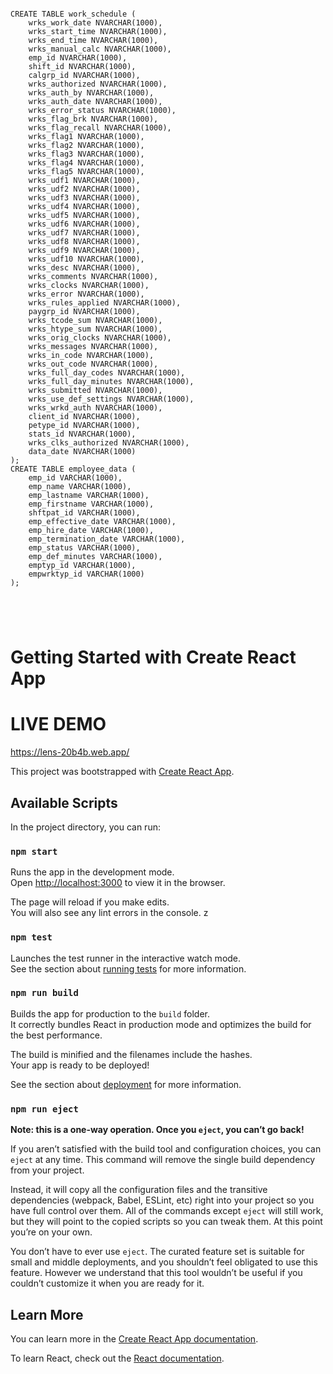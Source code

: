 ```

CREATE TABLE work_schedule (
    wrks_work_date NVARCHAR(1000),
    wrks_start_time NVARCHAR(1000),
    wrks_end_time NVARCHAR(1000),
    wrks_manual_calc NVARCHAR(1000),
    emp_id NVARCHAR(1000),
    shift_id NVARCHAR(1000),
    calgrp_id NVARCHAR(1000),
    wrks_authorized NVARCHAR(1000),
    wrks_auth_by NVARCHAR(1000),
    wrks_auth_date NVARCHAR(1000),
    wrks_error_status NVARCHAR(1000),
    wrks_flag_brk NVARCHAR(1000),
    wrks_flag_recall NVARCHAR(1000),
    wrks_flag1 NVARCHAR(1000),
    wrks_flag2 NVARCHAR(1000),
    wrks_flag3 NVARCHAR(1000),
    wrks_flag4 NVARCHAR(1000),
    wrks_flag5 NVARCHAR(1000),
    wrks_udf1 NVARCHAR(1000),
    wrks_udf2 NVARCHAR(1000),
    wrks_udf3 NVARCHAR(1000),
    wrks_udf4 NVARCHAR(1000),
    wrks_udf5 NVARCHAR(1000),
    wrks_udf6 NVARCHAR(1000),
    wrks_udf7 NVARCHAR(1000),
    wrks_udf8 NVARCHAR(1000),
    wrks_udf9 NVARCHAR(1000),
    wrks_udf10 NVARCHAR(1000),
    wrks_desc NVARCHAR(1000),
    wrks_comments NVARCHAR(1000),
    wrks_clocks NVARCHAR(1000),
    wrks_error NVARCHAR(1000),
    wrks_rules_applied NVARCHAR(1000),
    paygrp_id NVARCHAR(1000),
    wrks_tcode_sum NVARCHAR(1000),
    wrks_htype_sum NVARCHAR(1000),
    wrks_orig_clocks NVARCHAR(1000),
    wrks_messages NVARCHAR(1000),
    wrks_in_code NVARCHAR(1000),
    wrks_out_code NVARCHAR(1000),
    wrks_full_day_codes NVARCHAR(1000),
    wrks_full_day_minutes NVARCHAR(1000),
    wrks_submitted NVARCHAR(1000),
    wrks_use_def_settings NVARCHAR(1000),
    wrks_wrkd_auth NVARCHAR(1000),
    client_id NVARCHAR(1000),
    petype_id NVARCHAR(1000),
    stats_id NVARCHAR(1000),
    wrks_clks_authorized NVARCHAR(1000),
    data_date NVARCHAR(1000)
);
CREATE TABLE employee_data (
    emp_id VARCHAR(1000),
    emp_name VARCHAR(1000),
    emp_lastname VARCHAR(1000),
    emp_firstname VARCHAR(1000),
    shftpat_id VARCHAR(1000),
    emp_effective_date VARCHAR(1000),
    emp_hire_date VARCHAR(1000),
    emp_termination_date VARCHAR(1000),
    emp_status VARCHAR(1000),
    emp_def_minutes VARCHAR(1000),
    emptyp_id VARCHAR(1000),
    empwrktyp_id VARCHAR(1000)
);





```


# Getting Started with Create React App

# LIVE DEMO
https://lens-20b4b.web.app/

This project was bootstrapped with [Create React App](https://github.com/facebook/create-react-app).

## Available Scripts

In the project directory, you can run:

### `npm start`

Runs the app in the development mode.\
Open [http://localhost:3000](http://localhost:3000) to view it in the browser.

The page will reload if you make edits.\
You will also see any lint errors in the console.
z
### `npm test`

Launches the test runner in the interactive watch mode.\
See the section about [running tests](https://facebook.github.io/create-react-app/docs/running-tests) for more information.

### `npm run build`

Builds the app for production to the `build` folder.\
It correctly bundles React in production mode and optimizes the build for the best performance.

The build is minified and the filenames include the hashes.\
Your app is ready to be deployed!

See the section about [deployment](https://facebook.github.io/create-react-app/docs/deployment) for more information.

### `npm run eject`

**Note: this is a one-way operation. Once you `eject`, you can’t go back!**

If you aren’t satisfied with the build tool and configuration choices, you can `eject` at any time. This command will remove the single build dependency from your project.

Instead, it will copy all the configuration files and the transitive dependencies (webpack, Babel, ESLint, etc) right into your project so you have full control over them. All of the commands except `eject` will still work, but they will point to the copied scripts so you can tweak them. At this point you’re on your own.

You don’t have to ever use `eject`. The curated feature set is suitable for small and middle deployments, and you shouldn’t feel obligated to use this feature. However we understand that this tool wouldn’t be useful if you couldn’t customize it when you are ready for it.

## Learn More

You can learn more in the [Create React App documentation](https://facebook.github.io/create-react-app/docs/getting-started).

To learn React, check out the [React documentation](https://reactjs.org/).
